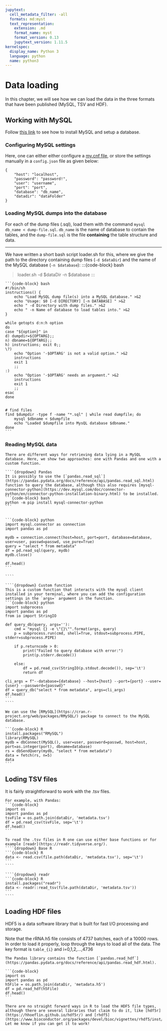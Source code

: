 ```yaml
---
jupytext:
  cell_metadata_filter: -all
  formats: md:myst
  text_representation:
    extension: .md
    format_name: myst
    format_version: 0.13
    jupytext_version: 1.11.5
kernelspec:
  display_name: Python 3
  language: python
  name: python3
---
```


# Data loading
In this chapter, we will see how we can load the data in the three formats that have been published (MySQL, TSV and HDF).

## Working with MySQL 
Follow [this link](https://dev.mysql.com/doc/mysql-getting-started/en/) to see how to install MySQL and setup a database.

### Configuring MySQL settings
Here, one can either either configure a [my.cnf file](https://dev.mysql.com/doc/refman/8.0/en/option-files.html), or store the settings manually in a `config.json` file as given below:

```
{
    "host": "localhost", 
    "password": "password!", 
    "user": "username", 
    "port": "port", 
    "database": "db_name", 
    "datadir": "dataFolder"
}
```

### Loading MySQL dumps into the database
For each of the dump files (.sql), load them with the command `mysql db_name < dump-file.sql`. `db_name` is the name of database to contain the tables, and the `dump-file.sql` is the file **containing** the table structure and data.
****
We have written a short bash script loader.sh for this, where we give the path to the directory containing dump files (`-d $dataDir`) and the name of the MySQL database (`-n $database`):
:::{code-block} bash
> loader.sh -d $dataDir -n $database
:::

````{dropdown} Script: loader.sh
```{code-block} bash
#!/bin/sh
instructions() {
    echo "Load MySQL dump file(s) into a MySQL database." >&2
    echo "Usage: $0 [-d DIRECTORY] [-n DATABASE] " >&2
    echo " -d Directory with dump files." >&2
    echo " -n Name of database to load tables into." >&2
}

while getopts d:n:h option
do
case "${option}" in
d) dumpdir=${OPTARG};;
n) dbname=${OPTARG};;
h) instructions; exit 0;;
\?)
    echo "Option '-$OPTARG' is not a valid option." >&2
    instructions
    exit 1
    ;;
:)
    echo "Option '-$OPTARG' needs an argument." >&2
    instructions
    exit 1
    ;;
esac
done


# find files
find $dumpdir -type f -name "*.sql" | while read dumpfile; do
    mysql $dbname < $dumpfile
    echo "Loaded $dumpfile into MysQL database $dbname." 
done
```
````

### Reading MySQL data

`````{tabbed} Python
There are different ways for retrieving data lying in a MySQL database. Here, we show two approaches: one with Pandas and one with a custom function.

````{dropdown} Pandas
It is possibly to use the [`pandas.read_sql`](https://pandas.pydata.org/docs/reference/api/pandas.read_sql.html) function to query the database, although this also requires [mysql-connector-python](https://dev.mysql.com/doc/connector-python/en/connector-python-installation-binary.html) to be installed.
```{code-block} bash
python -m pip install mysql-connector-python
```


```{code-block} python
import mysql.connector as connection
import pandas as pd

mydb = connection.connect(host=host, port=port, database=database, user=user, passwd=passwd, use_pure=True)
query = "select * from metadata"
df = pd.read_sql(query, mydb)
mydb.close()

df.head()
```

````

````{dropdown} Custom function
This is a custom function that interacts with the mysql client installed in your terminal, where you can add the configuration settings in the `args=` argument in the function.
```{code-block} python
import subprocess
import pandas as pd
from io import StringIO

def query_db(query, args=''):
    cmd = "mysql {} -e \"{}\"".format(args, query)
    p = subprocess.run(cmd, shell=True, stdout=subprocess.PIPE, stderr=subprocess.PIPE)

    if p.returncode > 0:
        print("Failed to query database with error:")
        print(p.stderr.decode())
    
    else:
        df = pd.read_csv(StringIO(p.stdout.decode()), sep='\t')
        return df

cli_args = f"--database={database} --host={host} --port={port} --user={user} --password={passwd}"
df = query_db("select * from metadata", args=cli_args)
df.head()
```
````
`````

`````{tabbed} R
We can use the [RMySQL](https://cran.r-project.org/web/packages/RMySQL/) package to connect to the MySQL database.

```{code-block} R
install.packages("RMySQL")
library(RMySQL)
mydb = dbConnect(MySQL(), user=user, password=passwd, host=host, port=as.integer(port), dbname=database)
rs = dbSendQuery(mydb, "select * from metadata")
data = fetch(rs, n=5)
data
```
`````

## Loding TSV files
It is fairly straightforward to work with the .tsv files.

`````{tabbed} Python
For example, with Pandas:
```{code-block}
import os
import pandas as pd
tsvFile = os.path.join(dataDir, 'metadata.tsv')
df = pd.read_csv(tsvFile, sep='\t')
df.head()
```
`````

`````{tabbed} R
To read the .tsv files in R one can use either base functions or for example [readr](https://readr.tidyverse.org/).
````{dropdown} Base R
```{code-block} R 
data <- read.csv(file.path(dataDir, 'metadata.tsv'), sep='\t')
```
````

````{dropdown} readr
```{code-block} R
install.packages("readr")
data <- readr::read_tsv(file.path(dataDir, 'metadata.tsv'))
```
````
`````

## Loading HDF files
HDF5 is a data software library that is built for fast I/O processing and storage.

Note that the rRNA.h5 file consists of 4737 batches, each of a 10000 rows. In order to load it properly, loop through the keys to load all of the data. The key format is ```table_{i}```  and i=0,1,2,...,4736

`````{tabbed} Python
The Pandas library contains the function [`pandas.read_hdf`](https://pandas.pydata.org/docs/reference/api/pandas.read_hdf.html).

```{code-block}
import os
import pandas as pd
h5File = os.path.join(dataDir, 'metadata.h5')
df = pd.read_hdf(h5File)
df.head()
```
`````

`````{tabbed} R
There are no straight forward ways in R to load the HDF5 file types, although there are several libraries that claim to do it, like [hdf5r](https://hhoeflin.github.io/hdf5r/) and [rhdf5](https://www.bioconductor.org/packages/devel/bioc/vignettes/rhdf5/inst/doc/rhdf5.html).
Let me know if you can get it to work!
`````
